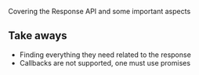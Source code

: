 Covering the Response API and some important aspects

## Take aways
- Finding everything they need related to the response
- Callbacks are not supported, one must use promises
